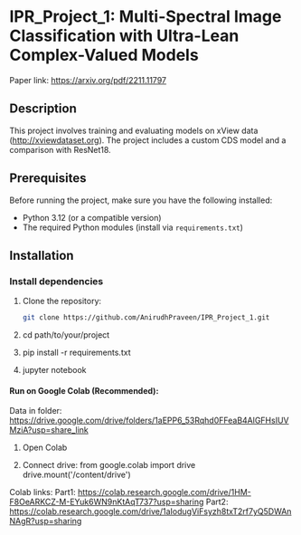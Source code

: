 # IPR_Project_1: Multi-Spectral Image Classification with Ultra-Lean Complex-Valued Models

Paper link: https://arxiv.org/pdf/2211.11797

## Description

This project involves training and evaluating models on xView data (http://xviewdataset.org). The project includes a custom CDS model and a comparison with ResNet18.

## Prerequisites

Before running the project, make sure you have the following installed:

- Python 3.12 (or a compatible version)
- The required Python modules (install via `requirements.txt`)

## Installation

### Install dependencies
1. Clone the repository:

   ```bash
   git clone https://github.com/AnirudhPraveen/IPR_Project_1.git

2. cd path/to/your/project

3. pip install -r requirements.txt

4. jupyter notebook

#### Run on Google Colab (Recommended):
Data in folder: https://drive.google.com/drive/folders/1aEPP6_53Rqhd0FFeaB4AlGFHsIUVMziA?usp=share_link

1. Open Colab
   
2. Connect drive:
      from google.colab import drive
      drive.mount('/content/drive')


Colab links:
Part1: https://colab.research.google.com/drive/1HM-F8OeARKCZ-M-EYuk6WN9nKtAqT737?usp=sharing
Part2: https://colab.research.google.com/drive/1aIodugViFsyzh8txT2rf7yQ5DWAnNAgR?usp=sharing
